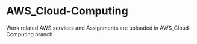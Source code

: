 # AWS_Cloud-Computing 
Work related AWS services and Assignments are uploaded in AWS_Cloud-Computing branch.
